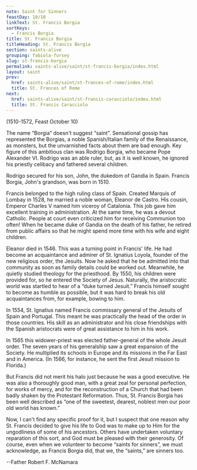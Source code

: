```yaml
---
note: Saint for Sinners
feastDay: 10/10
linkText: St. Francis Borgia
sortKeys:
  - Francis Borgia
title: St. Francis Borgia
titleHeading: St. Francis Borgia
section: saints-alive
grouping: fabiola-fursey
slug: st-francis-borgia
permalink: saints-alive/saint/st-francis-borgia/index.html
layout: saint
prev:
  href: saints-alive/saint/st-frances-of-rome/index.html
  title: St. Frances of Rome
next:
  href: saints-alive/saint/st-francis-caracciolo/index.html
  title: St. Francis Caracciolo
---
```

(1510-1572, Feast October 10)

The name “Borgia” doesn't suggest “saint”. Sensational gossip has represented the Borgias, a noble Spanish/Italian family of the Renaissance, as monsters, but the unvarnished facts about them are bad enough. Key figure of this ambitious clan was Rodrigo Borgia, who became Pope Alexander VI. Rodrigo was an able ruler, but, as it is well known, he ignored his priestly celibacy and fathered several children.

Rodrigo secured for his son, John, the dukedom of Gandia in Spain. Francis Borgia, John's grandson, was born in 1510.

Francis belonged to the high ruling class of Spain. Created Marquis of Lombay in 1528, he married a noble woman, Eleanor de Castro. His cousin, Emperor Charles V named him viceroy of Catalonia. This job gave him excellent training in administration. At the same time, he was a devout Catholic. People at court even criticized him for receiving Communion too often! When he became duke of Gandia on the death of his father, he retired from public affairs so that he might spend more time with his wife and eight children.

Eleanor died in 1546. This was a turning point in Francis' life. He had become an acquaintance and admirer of St. Ignatius Loyola, founder of the new religious order, the Jesuits. Now he asked that he be admitted into that community as soon as family details could be worked out. Meanwhile, he quietly studied theology for the priesthood. By 1550, his children were provided for, so he entered the Society of Jesus. Naturally, the aristocratic world was startled to hear of a “duke turned Jesuit.” Francis himself sought to become as humble as possible, but it was hard to break his old acquaintances from, for example, bowing to him.

In 1554, St. Ignatius named Francis commissary general of the Jesuits of Spain and Portugal. This meant he was practically the head of the order in those countries. His skill as an administrator and his close friendships with the Spanish aristocrats were of great assistance to him in his work.

In 1565 this widower-priest was elected father-general of the whole Jesuit order. The seven years of his generalship saw a great expansion of the Society. He multiplied its schools in Europe and its missions in the Far East and in America. (In 1566, for instance, he sent the first Jesuit mission to Florida.)

But Francis did not merit his halo just because he was a good executive. He was also a thoroughly good man, with a great zeal for personal perfection, for works of mercy, and for the reconstruction of a Church that had been badly shaken by the Protestant Reformation. Thus, St. Francis Borgia has been well described as “one of the sweetest, dearest, noblest men our poor old world has known.”

Now, I can't find any specific proof for it, but I suspect that one reason why St. Francis decided to give his life to God was to make up to Him for the ungodliness of some of his ancestors. Others have undertaken voluntary reparation of this sort, and God must be pleased with their generosity. Of course, even when we volunteer to become “saints for sinners”, we must acknowledge, as Francis Borgia did, that we, the “saints,” are sinners too.

\--Father Robert F. McNamara